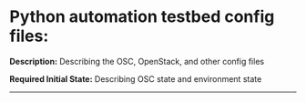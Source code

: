 # Python automation testbed config files:

**Description:**
Describing the OSC, OpenStack, and other config files

**Required Initial State:**
Describing OSC state and environment state

****